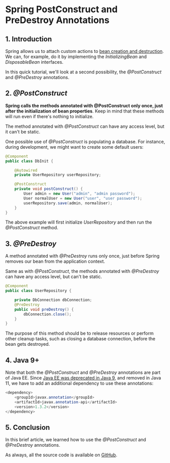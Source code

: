 # Spring PostConstruct and PreDestroy Annotations



## 1. Introduction

Spring allows us to attach custom actions to [bean creation and destruction](https://www.baeldung.com/running-setup-logic-on-startup-in-spring). We can, for example, do it by implementing the *InitializingBean* and *DisposableBean* interfaces.

In this quick tutorial, we'll look at a second possibility, the *@PostConstruct* and *@PreDestroy* annotations.



## 2. *@PostConstruct*

**Spring calls the methods annotated with @PostConstruct only once, just after the initialization of bean properties**. Keep in mind that these methods will run even if there's nothing to initialize.

The method annotated with *@PostConstruct* can have any access level, but it can't be static.

One possible use of *@PostConstruct* is populating a database. For instance, during development, we might want to create some default users:

```java
@Component
public class DbInit {

    @Autowired
    private UserRepository userRepository;

    @PostConstruct
    private void postConstruct() {
        User admin = new User("admin", "admin password");
        User normalUser = new User("user", "user password");
        userRepository.save(admin, normalUser);
    }
}
```

The above example will first initialize *UserRepository* and then run the *@PostConstruct* method.



## 3. *@PreDestroy*

A method annotated with *@PreDestroy* runs only once, just before Spring removes our bean from the application context.

Same as with *@PostConstruct*, the methods annotated with *@PreDestroy* can have any access level, but can't be static.

```java
@Component
public class UserRepository {

    private DbConnection dbConnection;
    @PreDestroy
    public void preDestroy() {
        dbConnection.close();
    }
}
```

The purpose of this method should be to release resources or perform other cleanup tasks, such as closing a database connection, before the bean gets destroyed.



## 4. Java 9+

Note that both the *@PostConstruct* and *@PreDestroy* annotations are part of Java EE. Since [Java EE was deprecated in Java 9](https://www.baeldung.com/java-enterprise-evolution), and removed in Java 11, we have to add an additional dependency to use these annotations:

```java
<dependency>
    <groupId>javax.annotation</groupId>
    <artifactId>javax.annotation-api</artifactId>
    <version>1.3.2</version>
</dependency>
```



## 5. Conclusion

In this brief article, we learned how to use the *@PostConstruct* and *@PreDestroy* annotations.

As always, all the source code is available on [GitHub](https://github.com/eugenp/tutorials/tree/master/spring-core).















